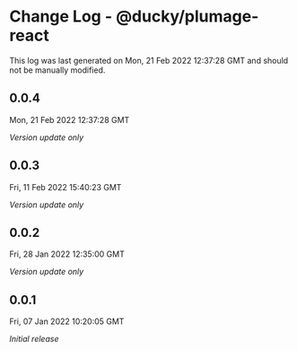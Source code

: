 # Change Log - @ducky/plumage-react

This log was last generated on Mon, 21 Feb 2022 12:37:28 GMT and should not be manually modified.

## 0.0.4
Mon, 21 Feb 2022 12:37:28 GMT

_Version update only_

## 0.0.3
Fri, 11 Feb 2022 15:40:23 GMT

_Version update only_

## 0.0.2
Fri, 28 Jan 2022 12:35:00 GMT

_Version update only_

## 0.0.1
Fri, 07 Jan 2022 10:20:05 GMT

_Initial release_

